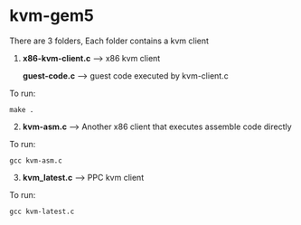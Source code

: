 # kvm-gem5

There are 3 folders, Each folder contains a kvm client

1.  **x86-kvm-client.c** --> x86 kvm client

    **guest-code.c** --> guest code executed by kvm-client.c

To run:

```
make .
```

2.  **kvm-asm.c** --> Another x86 client that executes assemble code directly

To run:

```
gcc kvm-asm.c
```

3.  **kvm_latest.c** --> PPC kvm client

To run:

```
gcc kvm-latest.c
```

